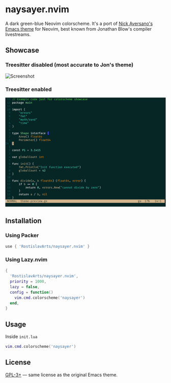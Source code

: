 # naysayer.nvim

A dark green-blue Neovim colorscheme. It's a port of [Nick Aversano's Emacs theme](https://github.com/nickav/naysayer-theme.el) for Neovim, best known from Jonathan Blow's compiler livestreams.

## Showcase
### Treesitter **disabled** (most accurate to Jon's theme)
![Screenshot](screenshots/example.png)

### Treesitter **enabled**
![Screenshot_Treesitter](screenshots/example_treesitter.png)

## Installation

### Using Packer

```lua
use { 'RostislavArts/naysayer.nvim' }
```

### Using Lazy.nvim

```lua
{
  'RostislavArts/naysayer.nvim',
  priority = 1000,
  lazy = false,
  config = function()
    vim.cmd.colorscheme('naysayer')
  end,
}
````

## Usage

Inside `init.lua`
```lua
vim.cmd.colorscheme('naysayer')
```

## License

[GPL-3+](LICENSE) — same license as the original Emacs theme.

